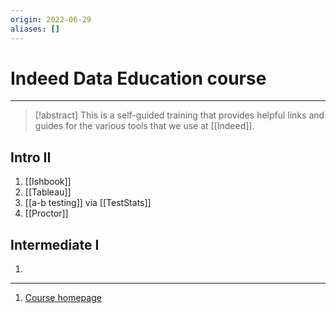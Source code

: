 ```yaml
---
origin: 2022-06-29
aliases: []
---
```

# Indeed Data Education course
---
> [!abstract]
> This is a self-guided training that provides helpful links and guides for the various tools that we use at [[Indeed]].

## Intro II
1. [[Ishbook]]
2. [[Tableau]]
3. [[a-b testing]] via [[TestStats]]
4. [[Proctor]]

## Intermediate I
1. 

---
1. [Course homepage](https://wiki.indeed.com/display/DataOrg/Data+Education+for+Onboarding)